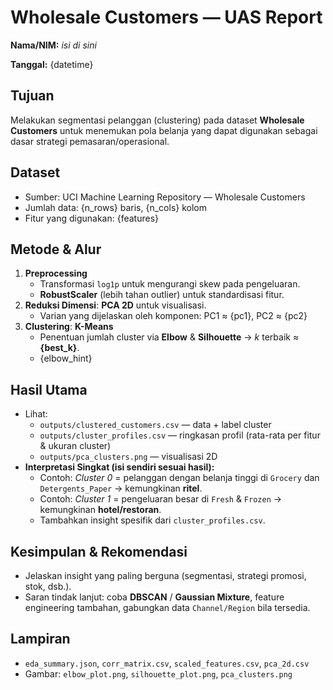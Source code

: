 # Wholesale Customers — UAS Report
**Nama/NIM:** _isi di sini_

**Tanggal:** {datetime}

## Tujuan
Melakukan segmentasi pelanggan (clustering) pada dataset **Wholesale Customers** untuk menemukan pola belanja yang dapat digunakan sebagai dasar strategi pemasaran/operasional.

## Dataset
- Sumber: UCI Machine Learning Repository — Wholesale Customers
- Jumlah data: {n_rows} baris, {n_cols} kolom
- Fitur yang digunakan: {features}

## Metode & Alur
1. **Preprocessing**
   - Transformasi `log1p` untuk mengurangi skew pada pengeluaran.
   - **RobustScaler** (lebih tahan outlier) untuk standardisasi fitur.
2. **Reduksi Dimensi**: **PCA 2D** untuk visualisasi.
   - Varian yang dijelaskan oleh komponen: PC1 ≈ {pc1}, PC2 ≈ {pc2}
3. **Clustering**: **K-Means**
   - Penentuan jumlah cluster via **Elbow** & **Silhouette** → _k_ terbaik ≈ **{best_k}**.
   - {elbow_hint}

## Hasil Utama
- Lihat:
  - `outputs/clustered_customers.csv` — data + label cluster
  - `outputs/cluster_profiles.csv` — ringkasan profil (rata-rata per fitur & ukuran cluster)
  - `outputs/pca_clusters.png` — visualisasi 2D
- **Interpretasi Singkat (isi sendiri sesuai hasil):**
  - Contoh: *Cluster 0* = pelanggan dengan belanja tinggi di `Grocery` dan `Detergents_Paper` → kemungkinan **ritel**.
  - Contoh: *Cluster 1* = pengeluaran besar di `Fresh` & `Frozen` → kemungkinan **hotel/restoran**.
  - Tambahkan insight spesifik dari `cluster_profiles.csv`.

## Kesimpulan & Rekomendasi
- Jelaskan insight yang paling berguna (segmentasi, strategi promosi, stok, dsb.).
- Saran tindak lanjut: coba **DBSCAN** / **Gaussian Mixture**, feature engineering tambahan, gabungkan data `Channel/Region` bila tersedia.

## Lampiran
- `eda_summary.json`, `corr_matrix.csv`, `scaled_features.csv`, `pca_2d.csv`
- Gambar: `elbow_plot.png`, `silhouette_plot.png`, `pca_clusters.png`